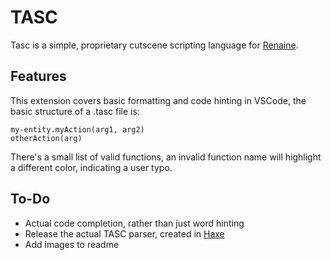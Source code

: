 # TASC

Tasc is a simple, proprietary cutscene scripting language for [Renaine](https://renainegame.com/).

## Features

This extension covers basic formatting and code hinting in VSCode, the basic structure of a .tasc file is:
```
my-entity.myAction(arg1, arg2)
otherAction(arg)
```

There's a small list of valid functions, an invalid function name will highlight a different color, indicating a user typo.

## To-Do

- Actual code completion, rather than just word hinting
- Release the actual TASC parser, created in [Haxe](https://haxe.org/)
- Add images to readme